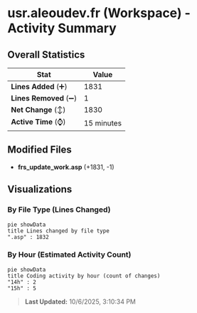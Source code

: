 # usr.aleoudev.fr (Workspace) - Activity Summary 

## Overall Statistics

| Stat                   | Value                                                             |
| ---------------------- | ----------------------------------------------------------------- |
| **Lines Added** (➕)   | 1831                                          |
| **Lines Removed** (➖) | 1                                        |
| **Net Change** (↕)    | 1830                |
| **Active Time** (⌚)   | 15 minutes |


## Modified Files
- **frs_update_work.asp** (+1831, -1)

## Visualizations

### By File Type (Lines Changed)

```mermaid
pie showData
title Lines changed by file type
".asp" : 1832
```

### By Hour (Estimated Activity Count)

```mermaid
pie showData
title Coding activity by hour (count of changes)
"14h" : 2
"15h" : 5
```


> **Last Updated:** 10/6/2025, 3:10:34 PM